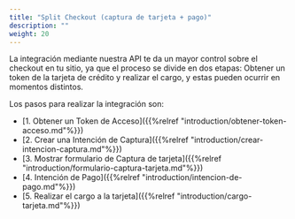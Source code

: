 ```yaml
---
title: "Split Checkout (captura de tarjeta + pago)"
description: ""
weight: 20
---
```


La integración mediante nuestra API te da un mayor control sobre el checkout en tu sitio, ya que el proceso se divide en dos etapas: Obtener un token de la tarjeta de crédito y realizar el cargo, y estas pueden ocurrir en momentos distintos.

Los pasos para realizar la integración son:

- [1. Obtener un Token de Acceso]({{%relref "introduction/obtener-token-acceso.md"%}})
- [2. Crear una Intención de Captura]({{%relref "introduction/crear-intencion-captura.md"%}})
- [3. Mostrar formulario de Captura de tarjeta]({{%relref "introduction/formulario-captura-tarjeta.md"%}})
- [4. Intención de Pago]({{%relref "introduction/intencion-de-pago.md"%}})
- [5. Realizar el cargo a la tarjeta]({{%relref "introduction/cargo-tarjeta.md"%}})
